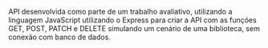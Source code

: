 API desenvolvida como parte de um trabalho avaliativo, utilizando a linguagem JavaScript utilizando o Express para criar a API com as funções GET, POST, PATCH e DELETE simulando um cenário de uma biblioteca, sem conexão com banco de dados.
